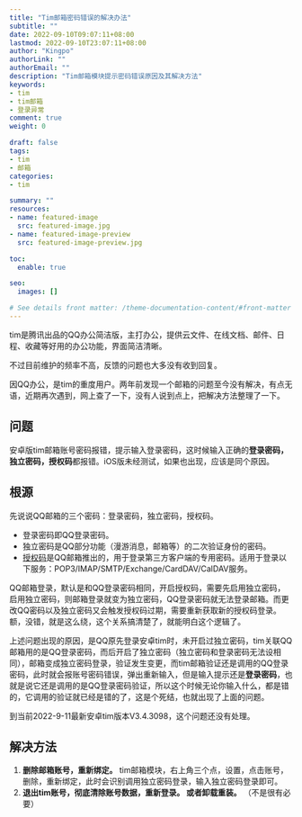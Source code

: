 ```yaml
---
title: "Tim邮箱密码错误的解决办法"
subtitle: ""
date: 2022-09-10T09:07:11+08:00
lastmod: 2022-09-10T23:07:11+08:00
author: "Kingpo"
authorLink: ""
authorEmail: ""
description: "Tim邮箱模块提示密码错误原因及其解决方法"
keywords: 
- tim
- tim邮箱
- 登录异常
comment: true
weight: 0

draft: false
tags:
- tim
- 邮箱
categories:
- tim

summary: ""
resources:
- name: featured-image
  src: featured-image.jpg
- name: featured-image-preview
  src: featured-image-preview.jpg

toc:
  enable: true

seo:
  images: []

# See details front matter: /theme-documentation-content/#front-matter
---
```


<!--more-->

tim是腾讯出品的QQ办公简洁版，主打办公，提供云文件、在线文档、邮件、日程、收藏等好用的办公功能，界面简洁清晰。

不过目前维护的频率不高，反馈的问题也大多没有收到回复。

因QQ办公，是tim的重度用户。两年前发现一个邮箱的问题至今没有解决，有点无语，近期再次遇到，网上查了一下，没有人说到点上，把解决方法整理了一下。

## 问题

安卓版tim邮箱账号密码报错，提示输入登录密码，这时候输入正确的**登录密码，独立密码，授权码**都报错。iOS版未经测试，如果也出现，应该是同个原因。

## 根源

先说说QQ邮箱的三个密码：登录密码，独立密码，授权码。

- 登录密码即QQ登录密码。
- 独立密码是QQ部分功能（漫游消息，邮箱等）的二次验证身份的密码。
- [授权码](https://service.mail.QQ.com/cgi-bin/help?subtype=1&id=28&no=1001256)是QQ邮箱推出的，用于登录第三方客户端的专用密码。适用于登录以下服务：POP3/IMAP/SMTP/Exchange/CardDAV/CalDAV服务。

QQ邮箱登录，默认是和QQ登录密码相同，开启授权码，需要先启用独立密码，启用独立密码，则邮箱登录就变为独立密码，QQ登录密码就无法登录邮箱。而更改QQ密码以及独立密码又会触发授权码过期，需要重新获取新的授权码登录。额，没错，就是这么绕，这个关系搞清楚了，就能明白这个逻辑了。


上述问题出现的原因，是QQ原先登录安卓tim时，未开启过独立密码，tim关联QQ邮箱用的是QQ登录密码，而后开启了独立密码（独立密码和登录密码无法设相同），邮箱变成独立密码登录，验证发生变更，而tim邮箱验证还是调用的QQ登录密码，此时就会报账号密码错误，弹出重新输入，但是输入提示还是**登录密码**，也就是说它还是调用的是QQ登录密码验证，所以这个时候无论你输入什么，都是错的，它调用的验证就已经是错的了，这是个死结，也就出现了上面的问题。

到当前2022-9-11最新安卓tim版本V3.4.3098，这个问题还没有处理。


## 解决方法
1.  **删除邮箱账号，重新绑定。** tim邮箱模块，右上角三个点，设置，点击账号，删除，重新绑定，此时会识别调用独立密码登录，输入独立密码登录即可。
2. **退出tim账号，彻底清除账号数据，重新登录。 或者卸载重装。** （不是很有必要）